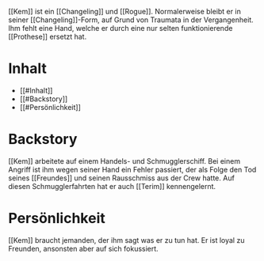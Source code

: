[[Kem]] ist ein [[Changeling]] und [[Rogue]]. Normalerweise bleibt er in seiner [[Changeling]]-Form, auf Grund von Traumata in der Vergangenheit. Ihm fehlt eine Hand, welche er durch eine nur selten funktionierende [[Prothese]] ersetzt hat.
# Inhalt
- [[#Inhalt]]
- [[#Backstory]]
- [[#Persönlichkeit]]
# Backstory
[[Kem]] arbeitete auf einem Handels- und Schmugglerschiff. Bei einem Angriff ist ihm wegen seiner Hand ein Fehler passiert, der als Folge den Tod seines [[Freundes]] und seinen Rausschmiss aus der Crew hatte. Auf diesen Schmugglerfahrten hat er auch [[Terim]] kennengelernt.
# Persönlichkeit
[[Kem]] braucht jemanden, der ihm sagt was er zu tun hat. 
Er ist loyal zu Freunden, ansonsten aber auf sich fokussiert.